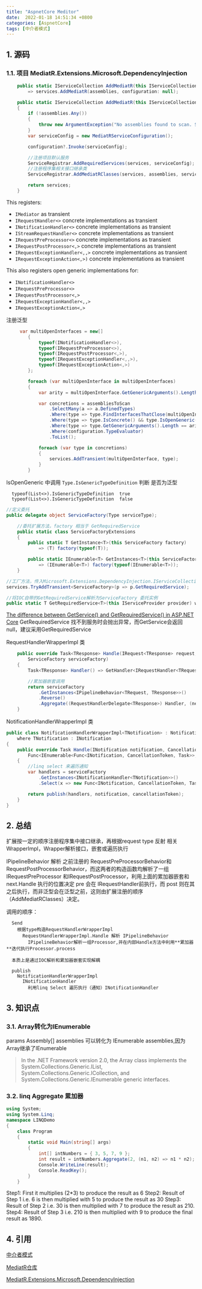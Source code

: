 ```yaml
---
title: "AspnetCore Meditor"
date:  2022-01-18 14:51:34 +0800
categories: [AspnetCore]
tags: [中介者模式]
---
```


## 1. 源码

### 1.1. 项目 MediatR.Extensions.Microsoft.DependencyInjection

```csharp
    public static IServiceCollection AddMediatR(this IServiceCollection services, params Assembly[] assemblies)
        => services.AddMediatR(assemblies, configuration: null);
```

```csharp
    public static IServiceCollection AddMediatR(this IServiceCollection services, IEnumerable<Assembly> assemblies, Action<MediatRServiceConfiguration>? configuration)
    {
        if (!assemblies.Any())
        {
            throw new ArgumentException("No assemblies found to scan. Supply at least one assembly to scan for handlers.");
        }
        var serviceConfig = new MediatRServiceConfiguration();

        configuration?.Invoke(serviceConfig);

        //注册项目默认服务
        ServiceRegistrar.AddRequiredServices(services, serviceConfig);
        //注册程序集相关接口继承类
        ServiceRegistrar.AddMediatRClasses(services, assemblies, serviceConfig);

        return services;
    }
```

This registers:

- `IMediator` as transient
- `IRequestHandler<>` concrete implementations as transient
- `INotificationHandler<>` concrete implementations as transient
- `IStreamRequestHandler<>` concrete implementations as transient
- `IRequestPreProcessor<>` concrete implementations as transient
- `IRequestPostProcessor<,>` concrete implementations as transient
- `IRequestExceptionHandler<,,>` concrete implementations as transient
- `IRequestExceptionAction<,>)` concrete implementations as transient

This also registers open generic implementations for:

- `INotificationHandler<>`
- `IRequestPreProcessor<>`
- `IRequestPostProcessor<,>`
- `IRequestExceptionHandler<,,>`
- `IRequestExceptionAction<,>`


注册泛型

```csharp
     var multiOpenInterfaces = new[]
        {
            typeof(INotificationHandler<>),
            typeof(IRequestPreProcessor<>),
            typeof(IRequestPostProcessor<,>),
            typeof(IRequestExceptionHandler<,,>),
            typeof(IRequestExceptionAction<,>)
        };

        foreach (var multiOpenInterface in multiOpenInterfaces)
        {
            var arity = multiOpenInterface.GetGenericArguments().Length;

            var concretions = assembliesToScan
                .SelectMany(a => a.DefinedTypes)
                .Where(type => type.FindInterfacesThatClose(multiOpenInterface).Any())
                .Where(type => type.IsConcrete() && type.IsOpenGeneric())
                .Where(type => type.GetGenericArguments().Length == arity)
                .Where(configuration.TypeEvaluator)
                .ToList();

            foreach (var type in concretions)
            {
                services.AddTransient(multiOpenInterface, type);
            }
        }
```

IsOpenGeneric 中调用 `Type.IsGenericTypeDefinition` 判断 是否为泛型

```plain
  typeof(List<>).IsGenericTypeDefinition  true
  typeof(List<>).IsGenericTypeDefinition  false
```

```csharp
//定义委托
public delegate object ServiceFactory(Type serviceType);
```


```csharp
    //委托扩展方法，factory 相当于 GetRequiredService
    public static class ServiceFactoryExtensions
    {
        public static T GetInstance<T>(this ServiceFactory factory)
            => (T) factory(typeof(T));

        public static IEnumerable<T> GetInstances<T>(this ServiceFactory factory)
            => (IEnumerable<T>) factory(typeof(IEnumerable<T>));
    }
```

```csharp
//工厂方法，传入Microsoft.Extensions.DependencyInjection.IServiceCollection，在接下来的项目中作为解析实例工厂
services.TryAddTransient<ServiceFactory>(p => p.GetRequiredService);
```


```csharp
//将IOC自带的GetRequiredService解析为ServiceFactory 委托实例
public static T GetRequiredService<T>(this IServiceProvider provider) where T : notnull;
```

[The difference between GetService() and GetRequiredService() in ASP.NET Core](https://andrewlock.net/the-difference-between-getservice-and-getrquiredservice-in-asp-net-core/) GetRequiredService 找不到服务时会抛出异常，而GetService会返回null，建议采用GetRequiredService

RequestHandlerWrapperImpl 类

```csharp
    public override Task<TResponse> Handle(IRequest<TResponse> request, CancellationToken cancellationToken,
        ServiceFactory serviceFactory)
    {
        Task<TResponse> Handler() => GetHandler<IRequestHandler<TRequest, TResponse>>(serviceFactory).Handle((TRequest) request, cancellationToken);

        //累加器嵌套调用
        return serviceFactory
            .GetInstances<IPipelineBehavior<TRequest, TResponse>>()
            .Reverse()
            .Aggregate((RequestHandlerDelegate<TResponse>) Handler, (next, pipeline) => () => pipeline.Handle((TRequest)request, cancellationToken, next))();
    }
```

NotificationHandlerWrapperImpl 类

```csharp
public class NotificationHandlerWrapperImpl<TNotification> : NotificationHandlerWrapper
    where TNotification : INotification
{
    public override Task Handle(INotification notification, CancellationToken cancellationToken, ServiceFactory serviceFactory,
        Func<IEnumerable<Func<INotification, CancellationToken, Task>>, INotification, CancellationToken, Task> publish)
    {
        //linq select 来遍历通知
        var handlers = serviceFactory
            .GetInstances<INotificationHandler<TNotification>>()
            .Select(x => new Func<INotification, CancellationToken, Task>((theNotification, theToken) => x.Handle((TNotification)theNotification, theToken)));

        return publish(handlers, notification, cancellationToken);
    }
}
```

## 2. 总结


扩展按一定的顺序注册程序集中接口继承，再根据request type 反射 相关WrapperImpl，Wrapper解析接口，嵌套或遍历执行

IPipelineBehavior 解析 之前注册的 RequestPreProcessorBehavior和RequestPostProcessorBehavior，而这两者的构造函数均解析了一组IRequestPreProcessor 和IRequestPostProcessor，利用上面的累加器嵌套和 next.Handle 执行的位置决定 pre 会在 IRequestHandler前执行，而 post 则在其之后执行，而非泛型会在泛型之前，这则由扩展注册的顺序（AddMediatRClasses）决定。


调用的顺序：

```plain
  Send
    根据type构造RequestHandlerWrapperImpl
      RequestHandlerWrapperImpl.Handle 解析 IPipelineBehavior
        IPipelineBehavior解析一组Processor,并在内部Handle方法中利用**累加器**迭代执行Processor.process

  本质上是通过IOC解析和累加器嵌套实现解耦

  publish
    NotificationHandlerWrapperImpl
      INotificationHandler
        利用linq Select 遍历执行（通知）INotificationHandler
```
## 3. 知识点

### 3.1. Array转化为IEnumerable

params Assembly[] assemblies 可以转化为 IEnumerable<Assembly> assemblies,因为Array继承了IEnumerable

> In the .NET Framework version 2.0, the Array class implements the System.Collections.Generic.IList<T>, System.Collections.Generic.ICollection<T>, and System.Collections.Generic.IEnumerable<T> generic interfaces.


### 3.2. linq Aggregate 累加器

```csharp
using System;
using System.Linq;
namespace LINQDemo
{
    class Program
    {
        static void Main(string[] args)
        {
            int[] intNumbers = { 3, 5, 7, 9 };
            int result = intNumbers.Aggregate(2, (n1, n2) => n1 * n2);
            Console.WriteLine(result);
            Console.ReadKey();
        }
    }
```

Step1: First it multiplies (2*3) to produce the result as 6
Step2: Result of Step 1 i.e. 6 is then multiplied with 5 to produce the result as 30
Step3: Result of Step 2 i.e. 30 is then multiplied with 7 to produce the result as 210.
Step4: Result of Step 3 i.e. 210 is then multiplied with 9 to produce the final result as 1890.


## 4. 引用

[中介者模式](https://refactoringguru.cn/design-patterns/mediator)

[MediatR仓库](https://github.com/jbogard/MediatR)

[MediatR.Extensions.Microsoft.DependencyInjection](https://github.com/jbogard/MediatR.Extensions.Microsoft.DependencyInjection)
